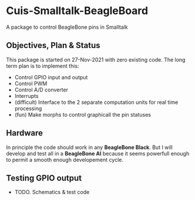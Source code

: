 # Cuis-Smalltalk-BeagleBoard
A package to control BeagleBone pins in Smalltalk 

## Objectives, Plan & Status
This package is started on 27-Nov-2021 with zero existing code. The long term plan is to implement this:
* Control GPIO input and output
* Control PWM 
* Control A/D converter
* Interrupts
* (difficult) Interface to the 2 separate computation units for real time processing
* (fun) Make morphs to control graphicall the pin statuses

## Hardware 
In principle the code should work in any **BeagleBone Black**. But I will develop and test 
all in a **BeagleBone AI** because it seems powerfull enough to permit a smooth enough
developement cycle. 

## Testing GPIO output 
* TODO. Schematics & test code 




